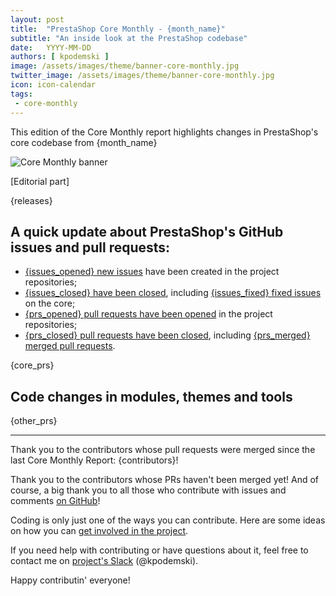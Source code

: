 ```yaml
---
layout: post
title:  "PrestaShop Core Monthly - {month_name}"
subtitle: "An inside look at the PrestaShop codebase"
date:   YYYY-MM-DD
authors: [ kpodemski ]
image: /assets/images/theme/banner-core-monthly.jpg
twitter_image: /assets/images/theme/banner-core-monthly.jpg
icon: icon-calendar
tags:
 - core-monthly
---
```


This edition of the Core Monthly report highlights changes in PrestaShop's core codebase from {month_name}

![Core Monthly banner](/assets/images/theme/banner-core-monthly-wide.jpg)

[Editorial part]

{releases}

## A quick update about PrestaShop's GitHub issues and pull requests:

- [{issues_opened} new issues](https://github.com/search?q=repo%3APrestaShop%2FPrestaShop+is%3Apublic++is%3Aissue+created%3A{date_start}..{date_end}) have been created in the project repositories;
- [{issues_closed} have been closed](https://github.com/search?q=repo%3APrestaShop%2FPrestaShop+is%3Apublic++is%3Aissue+closed%3A{date_start}..{date_end}), including [{issues_fixed} fixed issues](https://github.com/search?q=repo%3APrestaShop%2FPrestaShop+is%3Apublic++is%3Aissue+label%3Afixed+closed%3A{date_start}..{date_end}) on the core;
- [{prs_opened} pull requests have been opened](https://github.com/search?q=org%3APrestaShop+is%3Apublic++-repo%3Aprestashop%2Fprestashop.github.io++is%3Apr+created%3A{date_start}..{date_end}) in the project repositories;
- [{prs_closed} pull requests have been closed](https://github.com/search?q=org%3APrestaShop+is%3Apublic++-repo%3Aprestashop%2Fprestashop.github.io++is%3Apr+closed%3A{date_start}..{date_end}), including [{prs_merged} merged pull requests](https://github.com/search?q=org%3APrestaShop+is%3Apublic++-repo%3Aprestashop%2Fprestashop.github.io++is%3Apr+merged%3A{date_start}..{date_end}).
        

{core_prs}

## Code changes in modules, themes and tools

{other_prs}

<hr />

Thank you to the contributors whose pull requests were merged since the last Core Monthly Report: {contributors}!

Thank you to the contributors whose PRs haven't been merged yet! And of course, a big thank you to all those who contribute with issues and comments [on GitHub](https://github.com/PrestaShop/PrestaShop)!

Coding is only just one of the ways you can contribute. Here are some ideas on how you can [get involved in the project](https://www.prestashop-project.org/get-involved/).

If you need help with contributing or have questions about it, feel free to contact me on [project's Slack](https://www.prestashop-project.org/slack/) (@kpodemski).

Happy contributin' everyone!

